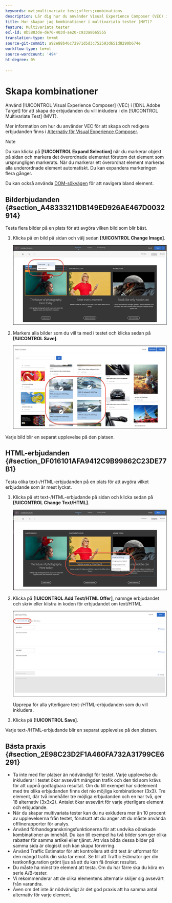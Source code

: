 ```yaml
---
keywords: mvt;multivariate test;offers;combinations
description: Lär dig hur du använder Visual Experience Composer (VEC) i Adobe [!DNL Target] för att skapa de erbjudanden du vill inkludera i ditt Multivariate Test (MVT).
title: Hur skapar jag kombinationer i multivariata tester (MVT)?
feature: Multivariata tester
exl-id: 8b5883de-de76-403d-ae20-c933a8665555
translation-type: tm+mt
source-git-commit: a92e88b46c72971d5d3c752593d651d8290b674e
workflow-type: tm+mt
source-wordcount: '494'
ht-degree: 0%

---
```


# Skapa kombinationer

Använd [!UICONTROL Visual Experience Composer] (VEC) i [!DNL Adobe Target] för att skapa de erbjudanden du vill inkludera i din [!UICONTROL Multivariate Test] (MVT).

Mer information om hur du använder VEC för att skapa och redigera erbjudanden finns i [Alternativ för Visual Experience Composer](/help/c-experiences/c-visual-experience-composer/viztarget-options.md).

>[!NOTE]
>
>Du kan klicka på **[!UICONTROL Expand Selection]** när du markerar objekt på sidan och markera det överordnade elementet förutom det element som ursprungligen markerats. När du markerar ett överordnat element markeras alla underordnade element automatiskt. Du kan expandera markeringen flera gånger.
>
>Du kan också använda [DOM-sökvägen](/help/c-experiences/c-visual-experience-composer/viztarget-options.md#dom-path) för att navigera bland element.

## Bilderbjudanden {#section_A48333211DB149ED926AE467D0032914}

Testa flera bilder på en plats för att avgöra vilken bild som blir bäst.

1. Klicka på en bild på sidan och välj sedan **[!UICONTROL Change Image]**.

   ![Ändra bild, alternativ](/help/c-activities/c-multivariate-testing/t-create-multivariate-test/assets/changeimage.png)

1. Markera alla bilder som du vill ta med i testet och klicka sedan på **[!UICONTROL Save]**.

   ![Välj det innehåll som ska användas för att lägga till bilder](/help/c-activities/c-multivariate-testing/t-create-multivariate-test/assets/addimage.png)

Varje bild blir en separat upplevelse på den platsen.

## HTML-erbjudanden {#section_DF016101AFA9412C9B99862C23DE77B1}

Testa olika text-/HTML-erbjudanden på en plats för att avgöra vilket erbjudande som är mest lyckat.

1. Klicka på ett text-/HTML-erbjudande på sidan och klicka sedan på **[!UICONTROL Change Text/HTML]**.

   ![Ändra text/HTML](/help/c-activities/c-multivariate-testing/t-create-multivariate-test/assets/changehtml.png)

1. Klicka på **[!UICONTROL Add Text/HTML Offer]**, namnge erbjudandet och skriv eller klistra in koden för erbjudandet om text/HTML.

   ![Redigera erbjudanden](/help/c-activities/c-multivariate-testing/t-create-multivariate-test/assets/editoffers.png)

   Upprepa för alla ytterligare text-/HTML-erbjudanden som du vill inkludera.

1. Klicka på **[!UICONTROL Save]**.

Varje text-/HTML-erbjudande blir en separat upplevelse på den platsen.

## Bästa praxis {#section_2E98C23D2F1A460FA732A31799CE6291}

* Ta inte med fler platser än nödvändigt för testet. Varje upplevelse du inkluderar i testet ökar avsevärt mängden trafik och den tid som krävs för att uppnå godtagbara resultat. Om du till exempel har sidelement med tre olika erbjudanden finns det nio möjliga kombinationer (3x3). Tre element, där två innehåller tre möjliga erbjudanden och en har två, ger 18 alternativ (3x3x2). Antalet ökar avsevärt för varje ytterligare element och erbjudande.
* När du skapar multivariata tester kan du nu exkludera mer än 10 procent av upplevelserna från testet, förutsatt att du anger att du måste använda offlinerapporter för analys.
* Använd förhandsgranskningsfunktionerna för att undvika oönskade kombinationer av innehåll. Du kan till exempel ha två bilder som ger olika rabatter för samma artikel eller tjänst. Att visa båda dessa bilder på samma sida är ologiskt och kan skapa förvirring.
* Använd Traffic Estimator för att kontrollera att ditt test är utformat för den mängd trafik din sida tar emot. Se till att Traffic Estimator ger din testkonfiguration grönt ljus så att du kan få önskat resultat.
* Du måste ha minst tre element att testa. Om du har färre ska du köra en serie A/B-tester.
* Vi rekommenderar att de olika elementens alternativ skiljer sig avsevärt från varandra.
* Även om det inte är nödvändigt är det god praxis att ha samma antal alternativ för varje element.
